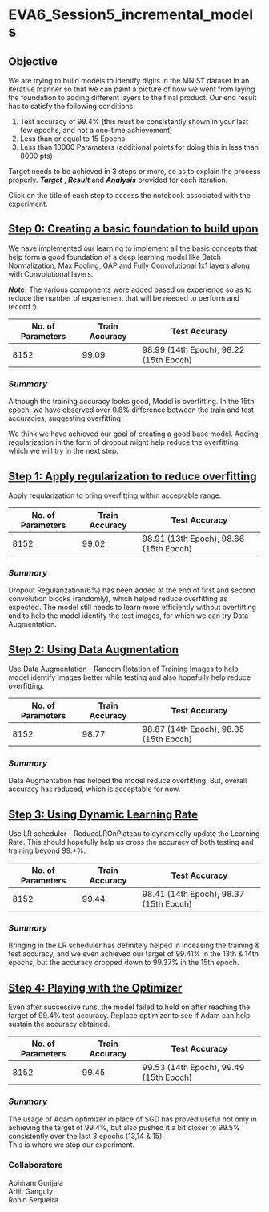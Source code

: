 # EVA6_Session5_incremental_models

## Objective

We are trying to build models to identify digits in the MNIST dataset in an iterative manner so that we can paint a picture of how we went from laying the foundation to adding different layers to the final product. Our end result has to satisfy the following conditions:

1. Test accuracy of 99.4% (this must be consistently shown in your last few epochs, and not a one-time achievement)
2. Less than or equal to 15 Epochs
3. Less than 10000 Parameters (additional points for doing this in less than 8000 pts)

Target needs to be achieved in 3 steps or more, so as to explain the process properly. _**Target**_ , **_Result_** and **_Analysis_** provided for each iteration.

Click on the title of each step to access the notebook associated with the experiment.



## [Step 0: Creating a basic foundation to build upon](https://github.com/RohinSequeira/EVA6_Session5_incremental_models/blob/main/MNIST_10K_Params-EVA6_Session_5-Step0.ipynb)

We have implemented our learning to implement all the basic concepts that help form a good foundation of a deep learning model like Batch Normalization, Max Pooling, GAP and Fully Convolutional 1x1 layers along with Convolutional layers.

**_Note_:** The various components were added based on experience so as to reduce the number of experiement that will be needed to perform and record :).

No. of Parameters | Train Accuracy | Test Accuracy|
------------------|----------------|--------------|
|     8152        |     99.09      |  98.99 (14th Epoch), 98.22 (15th Epoch)


### _Summary_
Although the training accuracy looks good, Model is overfitting. In the 15th epoch, we have observed over 0.8% difference between the train and test accuracies, suggesting overfitting.

We think we have achieved our goal of creating a good base model. Adding regularization in the form of dropout might help reduce the overfitting, which we will try in the next step.


## [Step 1: Apply regularization to reduce overfitting](https://github.com/RohinSequeira/EVA6_Session5_incremental_models/blob/main/MNIST_10K_Params-EVA6_Session_5-Step1.ipynb)

Apply regularization to bring overfitting within acceptable range.  

No. of Parameters | Train Accuracy | Test Accuracy|
------------------|----------------|--------------|
|     8152        |     99.02      |  98.91 (13th Epoch), 98.66 (15th Epoch)


### _Summary_

Dropout Regularization(6%) has been added at the end of first and second convolution blocks (randomly), which helped reduce overfitting as expected. The model still needs to learn more efficiently without overfitting and to help the model identify the test images, for which we can try Data Augmentation.

## [Step 2: Using Data Augmentation](https://github.com/RohinSequeira/EVA6_Session5_incremental_models/blob/main/MNIST_10K_Params-EVA6_Session_5-Step2.ipynb)

Use Data Augmentation - Random Rotation of Training Images to help model identify images better while testing and also hopefully help reduce overfitting.

No. of Parameters | Train Accuracy | Test Accuracy|
------------------|----------------|--------------|
|     8152        |     98.77      |  98.87 (14th Epoch), 98.35 (15th Epoch)


### _Summary_

Data Augmentation has helped the model reduce overfitting. But, overall accuracy has reduced, which is acceptable for now.

## [Step 3: Using Dynamic Learning Rate](https://github.com/RohinSequeira/EVA6_Session5_incremental_models/blob/main/MNIST_10K_Params-EVA6_Session_5-Step3.ipynb)

Use LR scheduler - ReduceLROnPlateau to dynamically update the Learning Rate. This should hopefully help us cross the accuracy of both testing and training beyond 99.*%.

No. of Parameters | Train Accuracy | Test Accuracy|
------------------|----------------|--------------|
|     8152        |     99.44      |  98.41 (14th Epoch), 98.37 (15th Epoch)

### _Summary_

Bringing in the LR scheduler has definitely helped in inceasing the training & test accuracy, and we even achieved our target of 99.41% in the 13th & 14th epochs, but the accuracy dropped down to 99.37% in the 15th epoch.

## [Step 4: Playing with the Optimizer](https://github.com/RohinSequeira/EVA6_Session5_incremental_models/blob/main/MNIST_10K_Params-EVA6_Session_5-Step4.ipynb)

Even after successive runs, the model failed to hold on after reaching the target of 99.4% test accuracy.
Replace optimizer to see if Adam can help sustain the accuracy obtained.

No. of Parameters | Train Accuracy | Test Accuracy|
------------------|----------------|--------------|
|     8152        |     99.45      |  99.53 (14th Epoch), 99.49 (15th Epoch)

### _Summary_

The usage of Adam optimizer in place of SGD has proved useful not only in achieving the target of 99.4%, but also pushed it a bit closer to 99.5% consistently over the last 3 epochs (13,14 & 15).  
This is where we stop our experiment.


### Collaborators

Abhiram Gurijala  
Arijit Ganguly  
Rohin Sequeira  

